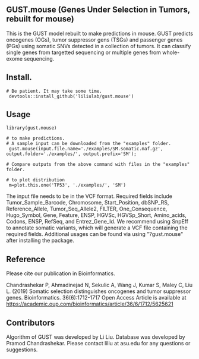 ## GUST.mouse (Genes Under Selection in Tumors, rebuilt for mouse)
This is the GUST model rebuilt to make predictions in mouse.
GUST predicts oncogenes (OGs), tumor suppressor gens (TSGs) and passenger genes (PGs) using somatic SNVs detected in a collection of tumors. It can classify single genes from targetted sequencing or multiple genes from whole-exome sequencing. 

## Install. 
````
# Be patient. It may take some time.
 devtools::install_github('liliulab/gust.mouse')
````

## Usage
```` 
library(gust.mouse)

# to make predictions. 
# A sample input can be downloaded from the "examples" folder. 
 gust.mouse(input.file.name='./examples/SM.somatic.maf.gz', output.folder='./examples/', output.prefix='SM');

# Compare outputs from the above command with files in the "examples" folder.
 
# to plot distribution
 m=plot.this.one('TP53', './examples/', 'SM') 
````

The input file needs to be in the VCF format. Required fields include Tumor_Sample_Barcode, Chromosome, Start_Position, dbSNP_RS, Reference_Allele, Tumor_Seq_Allele2, FILTER, One_Consequence, Hugo_Symbol, Gene, Feature, ENSP, HGVSc, HGVSp_Short, Amino_acids, Codons, ENSP, RefSeq, and Entrez_Gene_Id. We recommend using SnpEff to annotate somatic variants, which will generate a VCF file containing the required fields.
Additional usages can be found via using "?gust.mouse" after installing the package.

## Reference
Please cite our publication in Bioinformatics.

Chandrashekar P, Ahmadinejad N, Sekulic A, Wang J, Kumar S, Maley C, Liu L. (2019) Somatic selection distinguishes oncogenes and tumor suppressor genes. Bioinformatics. 36(6):1712-1717 
Open Access Article is available at https://academic.oup.com/bioinformatics/article/36/6/1712/5625621

## Contributors
Algorithm of GUST was developed by Li Liu. Database was developed by Pramod Chandrashekar. Please contact liliu at asu.edu for any questions or suggestions.